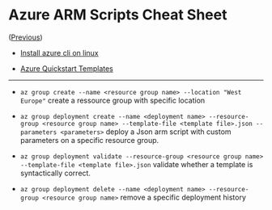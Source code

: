 # Azure ARM Scripts Cheat Sheet

([Previous](../README.md))

- [Install azure cli on linux](https://docs.microsoft.com/fr-fr/cli/azure/install-azure-cli-apt?view=azure-cli-latest)

- [Azure Quickstart Templates](https://github.com/Azure/azure-quickstart-templates)

--------

- `az group create --name <resource group name> --location "West Europe"` create a ressource group with specific location

- `az group deployment create --name <deployment name> --resource-group <resource group name> --template-file <template file>.json --parameters <parameters>` deploy a Json arm script with custom parameters on a specific resource group. 

- `az group deployment validate --resource-group <resource group name> --template-file <template file>.json` validate whether a template is syntactically correct.

- `az group deployment delete --name <deployment name> --resource-group <resource group name>` remove a specific deployment history 